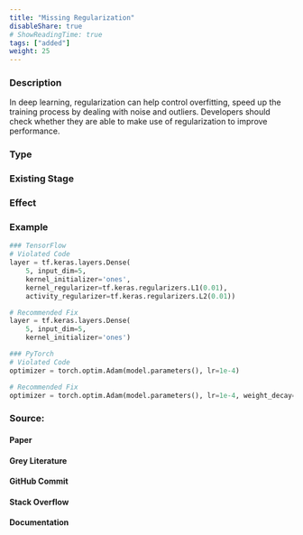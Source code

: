 ```yaml
---
title: "Missing Regularization"
disableShare: true
# ShowReadingTime: true
tags: ["added"]
weight: 25
---
```


### Description

In deep learning, regularization can help control overfitting, speed up the training process by dealing with noise and outliers. Developers should check whether they are able to make use of regularization to improve performance.

### Type


### Existing Stage


### Effect


### Example

```python
### TensorFlow
# Violated Code
layer = tf.keras.layers.Dense(
    5, input_dim=5,
    kernel_initializer='ones',
    kernel_regularizer=tf.keras.regularizers.L1(0.01),
    activity_regularizer=tf.keras.regularizers.L2(0.01))

# Recommended Fix
layer = tf.keras.layers.Dense(
    5, input_dim=5,
    kernel_initializer='ones')

### PyTorch
# Violated Code
optimizer = torch.optim.Adam(model.parameters(), lr=1e-4)

# Recommended Fix
optimizer = torch.optim.Adam(model.parameters(), lr=1e-4, weight_decay=1e-5)
```

### Source:

#### Paper 

#### Grey Literature

#### GitHub Commit

#### Stack Overflow

#### Documentation

